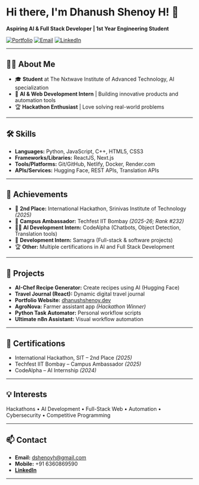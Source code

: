 # Hi there, I'm Dhanush Shenoy H! 👋

**Aspiring AI & Full Stack Developer | 1st Year Engineering Student**

[![Portfolio](https://img.shields.io/badge/Portfolio-dhanushshenoy.dev-blue)](https://dhanushshenoy.dev)
[![Email](https://img.shields.io/badge/Email-dshenoyh@gmail.com-red)](mailto:dshenoyh@gmail.com)
[![LinkedIn](https://img.shields.io/badge/LinkedIn-Connect-blue)](https://www.linkedin.com/in/dhanush-shenoy-h)

---

## 🧑‍💻 About Me

- 🎓 **Student** at The Nxtwave Institute of Advanced Technology, AI specialization
- 🚀 **AI & Web Development Intern** | Building innovative products and automation tools  
- 🏆 **Hackathon Enthusiast** | Love solving real-world problems

---

## 🛠️ Skills

- **Languages:** Python, JavaScript, C++, HTML5, CSS3
- **Frameworks/Libraries:** ReactJS, Next.js
- **Tools/Platforms:** Git/GitHub, Netlify, Docker, Render.com
- **APIs/Services:** Hugging Face, REST APIs, Translation APIs

---

## 🎯 Achievements

- 🥈 **2nd Place:** International Hackathon, Srinivas Institute of Technology *(2025)*
- 🏅 **Campus Ambassador:** Techfest IIT Bombay *(2025-26; Rank #232)*
- 👨‍💻 **AI Development Intern:** CodeAlpha (Chatbots, Object Detection, Translation tools)
- 💼 **Development Intern:** Samagra (Full-stack & software projects)
- 🏆 **Other:** Multiple certifications in AI and Full Stack Development

---

## 🚀 Projects

- **AI-Chef Recipe Generator:** Create recipes using AI (Hugging Face)
- **Travel Journal (React):** Dynamic digital travel journal
- **Portfolio Website:** [dhanushshenoy.dev](https://dhanushshenoy.dev)
- **AgroNova:** Farmer assistant app *(Hackathon Winner)*
- **Python Task Automator:** Personal workflow scripts
- **Ultimate n8n Assistant:** Visual workflow automation

---

## 📜 Certifications

- International Hackathon, SIT – 2nd Place *(2025)*
- Techfest IIT Bombay – Campus Ambassador *(2025)*
- CodeAlpha – AI Internship *(2024)*

---

## 💡 Interests

Hackathons • AI Development • Full-Stack Web • Automation • Cybersecurity • Competitive Programming

---

## 📫 Contact

- **Email:** dshenoyh@gmail.com
- **Mobile:** +91 6360869590
- [**LinkedIn**](https://www.linkedin.com/in/dhanush-shenoy-h)

---

<!-- Optionally, add GitHub stats/visitor badges below: -->
<!-- ![Dhanush's GitHub stats](https://github-readme-stats.vercel.app/api?username=dhanushshenoyh&show_icons=true&theme=radical) -->

